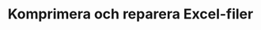 ﻿---
title: Komprimera och reparera Excel-filer
second_title: Aspose.Cells Cloud Documen
type: docs
url: /sv/compress-and-repair-excel-files/
linktitle: Komprimera och reparera
keywords: Deep file compression vs. Quick compression; Comprehensive file repair vs. Partial repair attempts; Automatic error detection vs. User manual check
description: Genom att minska filstorlekarna för att optimera lagringsutrymmet och tillhandahålla funktioner för att reparera skadade filer säkerställs dataintegritet och tillgänglighet.
weight: 100
kwords: Djup filkomprimering kontra snabb komprimering; Omfattande filreparation kontra partiella reparationsförsök; Automatisk feldetektering kontra användarmanualkontroller.
---
